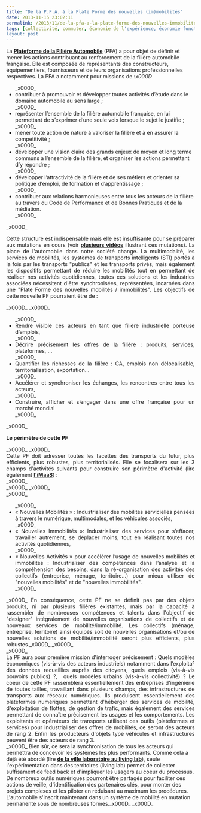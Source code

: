 ```yaml
---
title: "De la P.F.A. à la Plate Forme des nouvelles (im)mobilités"
date: 2013-11-15 23:02:11
permalink: /2013/11/de-la-pfa-a-la-plate-forme-des-nouvelles-immobilites.html
tags: [collectivité, commuter, économie de l'expérience, économie fonctionnalité, innovation, intelligence collective, living lab, management de la mobilité, multimodes, pensée complexe, plate-forme, Service de mobilité, Véhicule]
layout: post
---
```


La <a href="http://www.pfa-auto.fr/" target="_blank" rel="noopener"><strong>Plateforme de la Filière Automobile</strong></a> (PFA) a pour objet de définir et mener les actions contribuant au renforcement de la filière automobile française. Elle est composée de représentants des constructeurs, équipementiers, fournisseurs et de leurs organisations professionnelles respectives. La PFA a notamment pour missions de :_x000D_
<ul>_x000D_
 	<li>contribuer à promouvoir et développer toutes activités d’étude dans le domaine automobile au sens large ;</li>_x000D_
 	<li>représenter l’ensemble de la filière automobile française, en lui permettant de s’exprimer d’une seule voix lorsque le sujet le justifie ;</li>_x000D_
 	<li>mener toute action de nature à valoriser la filière et à en assurer la compétitivité ;</li>_x000D_
 	<li>développer une vision claire des grands enjeux de moyen et long terme communs à l’ensemble de la filière, et organiser les actions permettant d’y répondre ;</li>_x000D_
 	<li>développer l’attractivité de la filière et de ses métiers et orienter sa politique d’emploi, de formation et d’apprentissage ;</li>_x000D_
 	<li>contribuer aux relations harmonieuses entre tous les acteurs de la filière au travers du Code de Performance et de Bonnes Pratiques et de la médiation.</li>_x000D_
</ul>_x000D_
<p style="text-align: justify;">Cette structure est indispensable mais elle est insuffisante pour se préparer aux mutations en cours (voir <a href="http://www.youtube.com/playlist?list=PLvYrJ_MvVasZtY-F821dkawSkItMQSEcJ" target="_blank" rel="noopener"><strong>plusieurs vidéos</strong></a> illustrant ces mutations). La place de l'automobile dans notre société change. La multimodalité, les services de mobilités, les systèmes de transports intelligents (STI) portés à la fois par les transports "publics" et les transports privés, mais également les dispositifs permettant de réduire les mobilités tout en permettant de réaliser nos activités quotidiennes, toutes ces solutions et les industries associées nécessitent d'être synchronisées, représentées, incarnées dans une "Plate Forme des nouvelles mobilités / immobilités". Les objectifs de cette nouvelle PF pourraient être de :</p>_x000D_
_x000D_
<ul style="text-align: justify;">_x000D_
 	<li>Rendre visible ces acteurs en tant que filière industrielle porteuse d’emplois,</li>_x000D_
 	<li>Décrire précisement les offres de la filière : produits, services, plateformes, ...</li>_x000D_
 	<li>Quantifier les richesses de la filière : CA, emplois non délocalisable, territorialisation, exportation...</li>_x000D_
 	<li>Accélérer et synchroniser les échanges, les rencontres entre tous les acteurs,</li>_x000D_
 	<li>Construire, afficher et s’engager dans une offre française pour un marché mondial</li>_x000D_
</ul>_x000D_
<p style="text-align: justify;"><strong>Le périmètre de cette PF</strong></p>_x000D_
_x000D_
<div style="text-align: justify;">Cette PF doit adresser toutes les facettes des transports du futur, plus efficients, plus robustes, plus territorialisés. Elle se focalisera sur les 3 champs d'activités suivants pour construire son périmètre d'activité (lire également <a href="https://gabrielplassat.github.io/transportsdufutur/2013/07/et-si-les-jeux-etaient-deja-faits.html" target="_blank" rel="noopener"><strong>l'iMaaS</strong></a>) :</div>_x000D_
<div style="text-align: justify;"></div>_x000D_
<!--more-->_x000D_
<div style="text-align: justify;">_x000D_
<ul>_x000D_
 	<li>« Nouvelles Mobilités » : Industrialiser des mobilités servicielles pensées à travers le numérique, multimodales, et les véhicules associés,</li>_x000D_
 	<li>« Nouvelles Immobilités »: Industrialiser des services pour s’effacer, travailler autrement, se déplacer moins, tout en réalisant toutes nos activités quotidiennes,</li>_x000D_
 	<li>« Nouvelles Activités » pour accélérer l’usage de nouvelles mobilités et immobilités : Industrialiser des compétences dans l’analyse et la compréhension des besoins, dans la ré-organisation des activités des collectifs (entreprise, ménage, territoire…) pour mieux utiliser de "nouvelles mobilités" et de "nouvelles immobilités".</li>_x000D_
</ul>_x000D_
En conséquence, cette PF ne se définit pas par des objets produits, ni par plusieurs filières existantes, mais par la capacité à rassembler de nombreuses compétences et talents dans l'objectif de "designer" intégralement de nouvelles organisations de collectifs et de nouveaux services de mobilité/immobilité. Les collectifs (ménage, entreprise, territoire) ainsi équipés soit de nouvelles organisations et/ou de nouvelles solutions de mobilité/immobilité seront plus efficients, plus robustes._x000D_
_x000D_
</div>_x000D_
<div style="text-align: justify;">La PF aura pour première mission d'interroger précisement : Quels modèles économiques (vis-à-vis des acteurs industriels) notamment dans l’exploita° des données recueillies auprès des citoyens, quels emplois (vis-à-vis pouvoirs publics) ?,  quels modèles urbains (vis-à-vis collectivité) ? Le coeur de cette PF rassemblera essentiellement des entreprises d'ingéniérie de toutes tailles, travaillant dans plusieurs champs, des infrastructures de transports aux réseaux numériques. Ils produisent essentiellement des plateformes numériques permettant d'héberger des services de mobilité, d'exploitation de flottes, de gestion de trafic, mais également des services permettant de connaître précisement les usages et les comportements. Les exploitants et opérateurs de transports utilisent ces outils (plateformes et services) pour industrialiser des offres de mobilités, ce seront des acteurs de rang 2. Enfin les producteurs d'objets type véhicules et infrastructures peuvent être des acteurs de rang 3.</div>_x000D_
Bien sûr, ce sera la synchronisation de tous les acteurs qui permettra de concevoir les systèmes les plus performants. Comme cela a déjà été abordé (lire <a href="https://gabrielplassat.github.io/transportsdufutur/2010/04/du-serious-game-a-la-ville-laboratoire-puis-a-la-ville-living-lab.html" target="_blank" rel="noopener"><strong>de la ville laboratoire au living lab</strong></a>), seule l'expérimentation dans des territoires (living lab) permet de collecter suffisament de feed back et d'impliquer les usagers au coeur du processus. De nombreux outils numériques pourront être partagés pour faciliter ces actions de veille, d'identification des partenaires clés, pour monter des projets complexes et les piloter en réduisant au maximum les procédures. L'automobile s'inscrit maintenant dans un système de mobilité en mutation permanente sous de nombreuses formes._x000D_
_x000D_
